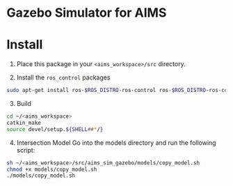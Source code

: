 # Gazebo Simulator for AIMS

# Install
1. Place this package in your `<aims_workspace>/src` directory.

2. Install the `ros_control` packages
```sh
sudo apt-get install ros-$ROS_DISTRO-ros-control ros-$ROS_DISTRO-ros-controllers
```

3. Build
```sh
cd ~/<aims_workspace>
catkin_make
source devel/setup.${SHELL##*/}
```

4. Intersection Model
Go into the models directory and run the following script:
```sh
sh ~/<aims_workspace>/src/aims_sim_gazebo/models/copy_model.sh
chmod +x models/copy_model.sh
./models/copy_model.sh
```
